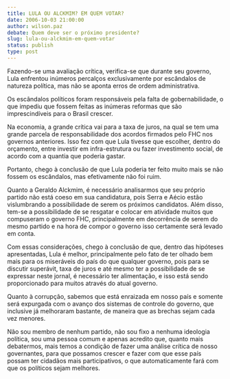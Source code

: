 ```yaml
---
title: LULA OU ALCKMIM? EM QUEM VOTAR?
date: 2006-10-03 21:00:00
author: wilson.paz
debate: Quem deve ser o próximo presidente?
slug: lula-ou-alckmim-em-quem-votar
status: publish 
type: post
---
```


Fazendo-se uma avaliação crítica, verifica-se que durante seu governo, Lula enfrentou inúmeros percalços exclusivamente por escândalos de natureza política, mas não se aponta erros de ordem administrativa.


Os escândalos políticos foram responsáveis pela falta de gobernabilidade, o que impediu que fossem feitas as inúmeras reformas que são imprescindíveis para o Brasil crescer.


Na economia, a grande crítica vai para a taxa de juros, na qual se tem uma grande parcela de responsabilidade dos acordos firmados pelo FHC nos governos anteriores. Isso fez com que Lula tivesse que escolher, dentro do orçamento, entre investir em infra-estrutura ou fazer investimento social, de acordo com a quantia que poderia gastar.


Portanto, chego à conclusão de que Lula poderia ter feito muito mais se não fossem os escândalos, mas efetivamente não foi ruim.


Quanto a Geraldo Alckmim, é necessário analisarmos que seu próprio partido não está coeso em sua candidatura, pois Serra e Aécio estão vislumbrando a possibilidade de serem os próximos candidatos. Além disso, tem-se a possibilidade de se resgatar e colocar em atividade muitos que compuseram o governo FHC, principalmente em decorrência de serem do mesmo partido e na hora de compor o governo isso certamente será levado em conta.


Com essas considerações, chego à conclusão de que, dentro das hipóteses apresentadas, Lula é melhor, principalmente pelo fato de ter olhado bem mais para os miseráveis do país do que qualquer governo, pois para se discutir superávit, taxa de juros e até mesmo ter a possibilidade de se expressar neste jornal, é necessário ter alimentação, e isso está sendo proporcionado para muitos através do atual governo.


Quanto à corrupção, sabemos que está enraizada em nosso país e somente será expurgada com o avanço dos sistemas de controle do governo, que inclusive já melhoraram bastante, de maneira que as brechas sejam cada vez menores.


Não sou membro de nenhum partido, não sou fixo a nenhuma ideologia política, sou uma pessoa comum e apenas acredito que, quanto mais debatermos, mais temos a condição de fazer uma análise crítica de nosso governantes, para que possamos crescer e fazer com que esse país possam ter cidadãos mais participativos, o que automaticamente fará com que os políticos sejam melhores.


 


 


